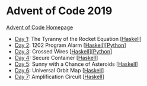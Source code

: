 # Advent of Code 2019

[Advent of Code Homepage](https://adventofcode.com/)

- [Day 1](https://adventofcode.com/2019/day/1): The Tyranny of the Rocket Equation [[Haskell](Haskell/Day01.hs)]
- [Day 2](https://adventofcode.com/2019/day/2): 1202 Program Alarm [[Haskell](Haskell/Day02.hs)][[Python](Python/day02.py)]
- [Day 3](https://adventofcode.com/2019/day/3): Crossed Wires [[Haskell](Haskell/Day03.hs)][[Python](Python/day03.py)]
- [Day 4](https://adventofcode.com/2019/day/4): Secure Container [[Haskell](Haskell/Day04.hs)]
- [Day 5](https://adventofcode.com/2019/day/5): Sunny with a Chance of Asteroids [[Haskell](Haskell/Day05.hs)]
- [Day 6](https://adventofcode.com/2019/day/6): Universal Orbit Map [[Haskell](Haskell/Day06.hs)]
- [Day 7](https://adventofcode.com/2019/day/7): Amplification Circuit [[Haskell](Haskell/Day07.hs)]
